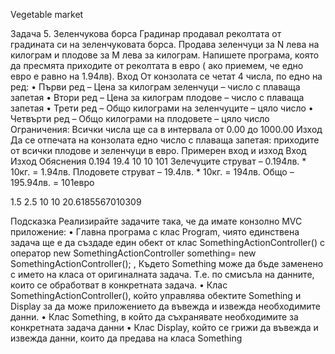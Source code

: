  Vegetable market

Задача 5. Зеленчукова борса
Градинар продавал реколтата от градината си на зеленчуковата борса. 
Продава зеленчуци за N лева на килограм и плодове за M лева за килограм.
Напишете програма, която да пресмята приходите от реколтата
в евро ( ако приемем, че едно евро е равно на 1.94лв).
Вход
От конзолата се четат 4 числа, по едно на ред:
• Първи ред – Цена за килограм зеленчуци – число с плаваща запетая
• Втори ред – Цена за килограм плодове – число с плаваща запетая
• Трети ред – Общо килограми на зеленчуците – цяло число
• Четвърти ред – Общо килограми на плодовете – цяло число
Ограничения: Всички числа ще са в интервала от 0.00 до 1000.00
Изход
Да се отпечата на конзолата едно число с плаваща запетая: приходите от всички плодове и зеленчуци в
евро.
Примерен вход и изход
Вход Изход Обяснения
0.194
19.4
10
10
101 Зелечуците струват – 0.194лв. * 10кг. = 1.94лв.
Плодовете струват – 19.4лв. * 10кг. = 194лв.
Общо – 195.94лв. = 101евро

1.5
2.5
10
10
20.6185567010309

Подсказка
Реализирайте задачите така, че да имате конзолно MVC приложение:
• Главна програма с клас Program, чиято единствена задача ще е да създаде един обект от клас
SomethingActionController() с оператор new
SomethingActionController something= new SomethingActionController(); ,
Където Something може да бъде заменено с името на класа от оригиналната задача. Т.е. по смисъла
на данните, които се обработват в конкретната задача.
• Клас SomethingActionController(), който управлява обектите Something и Display за да може
приложението да въвежда и извежда необходимите данни.
• Клас Something, в който да съхранявате необходимите за конкретната задача данни
• Клас Display, който се грижи да въвежда и извежда данни, които да предава на класа
Something

